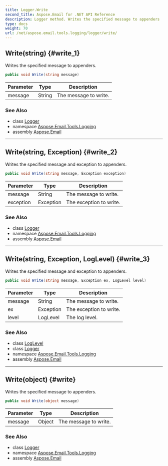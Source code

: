 ```yaml
---
title: Logger.Write
second_title: Aspose.Email for .NET API Reference
description: Logger method. Writes the specified message to appenders
type: docs
weight: 70
url: /net/aspose.email.tools.logging/logger/write/
---
```

## Write(string) {#write_1}

Writes the specified message to appenders.

```csharp
public void Write(string message)
```

| Parameter | Type | Description |
| --- | --- | --- |
| message | String | The message to write. |

### See Also

* class [Logger](../)
* namespace [Aspose.Email.Tools.Logging](../../logger/)
* assembly [Aspose.Email](../../../)

---

## Write(string, Exception) {#write_2}

Writes the specified message and exception to appenders.

```csharp
public void Write(string message, Exception exception)
```

| Parameter | Type | Description |
| --- | --- | --- |
| message | String | The message to write. |
| exception | Exception | The exception to write. |

### See Also

* class [Logger](../)
* namespace [Aspose.Email.Tools.Logging](../../logger/)
* assembly [Aspose.Email](../../../)

---

## Write(string, Exception, LogLevel) {#write_3}

Writes the specified message and exception to appenders.

```csharp
public void Write(string message, Exception ex, LogLevel level)
```

| Parameter | Type | Description |
| --- | --- | --- |
| message | String | The message to write. |
| ex | Exception | The exception to write. |
| level | LogLevel | The log level. |

### See Also

* class [LogLevel](../../loglevel/)
* class [Logger](../)
* namespace [Aspose.Email.Tools.Logging](../../logger/)
* assembly [Aspose.Email](../../../)

---

## Write(object) {#write}

Writes the specified message to appenders.

```csharp
public void Write(object message)
```

| Parameter | Type | Description |
| --- | --- | --- |
| message | Object | The message to write. |

### See Also

* class [Logger](../)
* namespace [Aspose.Email.Tools.Logging](../../logger/)
* assembly [Aspose.Email](../../../)


